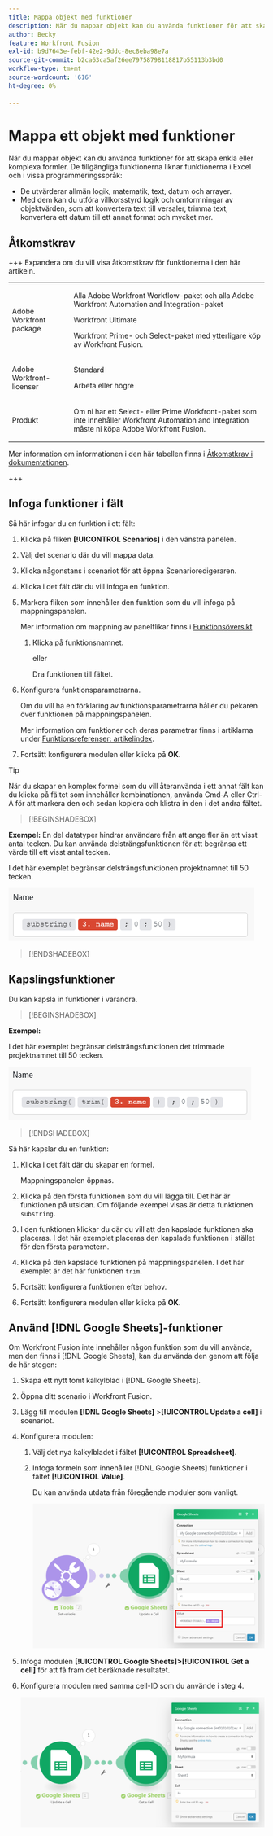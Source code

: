 ```yaml
---
title: Mappa objekt med funktioner
description: När du mappar objekt kan du använda funktioner för att skapa enkla eller komplexa formler.
author: Becky
feature: Workfront Fusion
exl-id: b9d7643e-febf-42e2-9ddc-8ec8eba98e7a
source-git-commit: b2ca63ca5af26ee79758798118817b55113b3bd0
workflow-type: tm+mt
source-wordcount: '616'
ht-degree: 0%

---
```


# Mappa ett objekt med funktioner

När du mappar objekt kan du använda funktioner för att skapa enkla eller komplexa formler. De tillgängliga funktionerna liknar funktionerna i Excel och i vissa programmeringsspråk:

* De utvärderar allmän logik, matematik, text, datum och arrayer.
* Med dem kan du utföra villkorsstyrd logik och omformningar av objektvärden, som att konvertera text till versaler, trimma text, konvertera ett datum till ett annat format och mycket mer.

## Åtkomstkrav

+++ Expandera om du vill visa åtkomstkrav för funktionerna i den här artikeln.

<table style="table-layout:auto">
 <col> 
 <col> 
 <tbody> 
  <tr> 
   <td role="rowheader">Adobe Workfront package</td> 
   <td> <p>Alla Adobe Workfront Workflow-paket och alla Adobe Workfront Automation and Integration-paket</p><p>Workfront Ultimate</p><p>Workfront Prime- och Select-paket med ytterligare köp av Workfront Fusion.</p> </td> 
  </tr> 
  <tr data-mc-conditions=""> 
   <td role="rowheader">Adobe Workfront-licenser</td> 
   <td> <p>Standard</p><p>Arbeta eller högre</p> </td> 
  </tr> 
  <tr> 
   <td role="rowheader">Produkt</td> 
   <td>
   <p>Om ni har ett Select- eller Prime Workfront-paket som inte innehåller Workfront Automation and Integration måste ni köpa Adobe Workfront Fusion.</li></ul>
   </td> 
  </tr>
 </tbody> 
</table>

Mer information om informationen i den här tabellen finns i [Åtkomstkrav i dokumentationen](/help/workfront-fusion/references/licenses-and-roles/access-level-requirements-in-documentation.md).

+++

## Infoga funktioner i fält

Så här infogar du en funktion i ett fält:

1. Klicka på fliken **[!UICONTROL Scenarios]** i den vänstra panelen.
1. Välj det scenario där du vill mappa data.
1. Klicka någonstans i scenariot för att öppna Scenarioredigeraren.
1. Klicka i det fält där du vill infoga en funktion.
1. Markera fliken som innehåller den funktion som du vill infoga på mappningspanelen.

   Mer information om mappning av panelflikar finns i [Funktionsöversikt](/help/workfront-fusion/get-started-with-fusion/understand-fusion/function-overview.md)
   1. Klicka på funktionsnamnet.

      eller

      Dra funktionen till fältet.
1. Konfigurera funktionsparametrarna.

   Om du vill ha en förklaring av funktionsparametrarna håller du pekaren över funktionen på mappningspanelen.

   Mer information om funktioner och deras parametrar finns i artiklarna under [Funktionsreferenser: artikelindex](/help/workfront-fusion/references/mapping-panel/functions/functions-toc.md).

1. Fortsätt konfigurera modulen eller klicka på **OK**.

>[!TIP]
>
>När du skapar en komplex formel som du vill återanvända i ett annat fält kan du klicka på fältet som innehåller kombinationen, använda Cmd-A eller Ctrl-A för att markera den och sedan kopiera och klistra in den i det andra fältet.


>[!BEGINSHADEBOX]

**Exempel:** En del datatyper hindrar användare från att ange fler än ett visst antal tecken. Du kan använda delsträngsfunktionen för att begränsa ett värde till ett visst antal tecken.

I det här exemplet begränsar delsträngsfunktionen projektnamnet till 50 tecken.

![Exempel på begränsning av möteslängd](assets/example-meet-length-restriction-350x184.png)

>[!ENDSHADEBOX]

## Kapslingsfunktioner

Du kan kapsla in funktioner i varandra.

>[!BEGINSHADEBOX]

**Exempel:**

I det här exemplet begränsar delsträngsfunktionen det trimmade projektnamnet till 50 tecken.

![Rensat namn](assets/trimmed-name-under-50.png)

>[!ENDSHADEBOX]

Så här kapslar du en funktion:

1. Klicka i det fält där du skapar en formel.

   Mappningspanelen öppnas.

1. Klicka på den första funktionen som du vill lägga till. Det här är funktionen på utsidan. Om följande exempel visas är detta funktionen `substring`.
1. I den funktionen klickar du där du vill att den kapslade funktionen ska placeras. I det här exemplet placeras den kapslade funktionen i stället för den första parametern.
1. Klicka på den kapslade funktionen på mappningspanelen. I det här exemplet är det här funktionen `trim`.
1. Fortsätt konfigurera funktionen efter behov.
1. Fortsätt konfigurera modulen eller klicka på **OK**.

## Använd [!DNL Google Sheets]-funktioner

Om Workfront Fusion inte innehåller någon funktion som du vill använda, men den finns i [!DNL Google Sheets], kan du använda den genom att följa de här stegen:

1. Skapa ett nytt tomt kalkylblad i [!DNL Google Sheets].
1. Öppna ditt scenario i Workfront Fusion.
1. Lägg till modulen **[!DNL Google Sheets]** >**[!UICONTROL Update a cell]** i scenariot.

1. Konfigurera modulen:

   1. Välj det nya kalkylbladet i fältet **[!UICONTROL Spreadsheet]**.
   1. Infoga formeln som innehåller [!DNL Google Sheets] funktioner i fältet **[!UICONTROL Value]**.

      Du kan använda utdata från föregående moduler som vanligt.

      ![Använd funktioner för Google-blad](assets/exploit-google-sheet-functions-350x218.png)

1. Infoga modulen **[!UICONTROL Google Sheets]>[!UICONTROL Get a cell]** för att få fram det beräknade resultatet.
1. Konfigurera modulen med samma cell-ID som du använde i steg 4.

   ![Använd funktioner för Google-blad](assets/exploit-google-sheet-functions-2-350x187.png)
